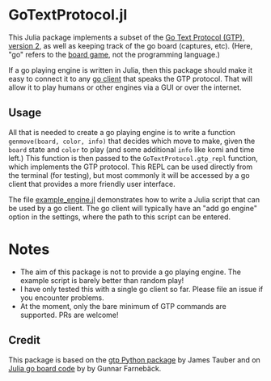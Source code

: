 # GoTextProtocol.jl

This Julia package implements a subset of the [Go Text Protocol (GTP), version 2](https://www.lysator.liu.se/~gunnar/gtp/gtp2-spec-draft2/gtp2-spec.html), as well as keeping track of the go board (captures, etc). (Here, "go" refers to the [board game](https://en.wikipedia.org/wiki/Go_(game)), not the programming language.)

If a go playing engine is written in Julia, then this package should make it easy to connect it to any [go client](https://senseis.xmp.net/?GoClient) that speaks the GTP protocol. That will allow it to play humans or other engines via a GUI or over the internet.

## Usage

All that is needed to create a go playing engine is to write a function `genmove(board, color, info)` that decides which move to make, given the `board` state and `color` to play (and some additional `info` like komi and time left.) This function is then passed to the `GoTextProtocol.gtp_repl` function, which implements the GTP protocol. This REPL can be used directly from the terminal (for testing), but most commonly it will be accessed by a go client that provides a more friendly user interface.

The file [example_engine.jl](./example_engine.jl) demonstrates how to write a Julia script that can be used by a go client. The go client will typically have an "add go engine" option in the settings, where the path to this script can be entered.

# Notes

* The aim of this package is not to provide a go playing engine. The example script is barely better than random play!
* I have only tested this with a single go client so far. Please file an issue if you encounter problems.
* At the moment, only the bare minimum of GTP commands are supported. PRs are welcome!

## Credit

This package is based on the [gtp Python package](https://github.com/jtauber/gtp) by James Tauber and on [Julia go board code](https://gist.github.com/GunnarFarneback/3373404) by by Gunnar Farnebäck.
